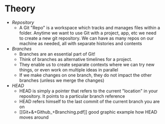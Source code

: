 # Theory

- _Repository_
  - A Git "Repo" is a workspace which tracks and manages files within a folder. Anytime we want to use Git with a project, app, etc we need to create a new git repository. We can have as many repos on our machine as needed, all with separate histories and contents
- _Branches_
  - Branches are an essential part of Git!
  - Think of branches as alternative timelines for a project.
  - They enable us to create separate contexts where we can try new things, or even work on multiple ideas in parallel
  - If we make changes on one branch, they do not impact the other branches (unless we merge the changes)
- _HEAD_
  - HEAD is simply a pointer that refers to the current "location" in your repository. It points to a particular branch reference
  - HEAD refers himself to the last commit of the current branch you are on
  - [[Git+&+Github_+Branching.pdf]] good graphic example how HEAD moves around
